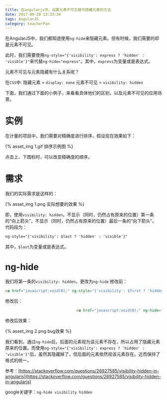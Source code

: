 ```yaml
---
title: 在angularjs中，设置元素不可见替代隐藏元素的方法
date: 2017-09-28 13:33:34
tags: AngularJS
category: teacherPan
---
```

在AngularJS中，我们都知道使用`ng-hide`来隐藏元素。但有时候，我们需要的却是元素不可见。

此时，我们需要使用`ng-style="{'visibility': express ? 'hidden' : 'visible'}"`来代替`ng-hide="express"`。其中，`express`为变量或是表达式。

元素不可见与元素隐藏有什么关系呢？

在`CSS`中:
隐藏元素 = `display: none`
元素不可见 = `visibility: hidden`

下面，我们通过下面的小例子，来看看具体他们的区别，以及元素不可见的应用场景。
<!-- more -->
# 实例
在计量的项目中，我们需要对精确度进行排序，假设现在效果如下：

{% asset_img 1.gif 排序示例图 %}

点击上、下图标时，可以改变精确度的顺序。

# 需求
我们的实际需求是这样的：

{% asset_img 1.png 实际想要的效果 %}

即，使用`visibility: hidden`，不显示（同时，仍然占有原来的位置）第一条的“向上箭头”，不显示（同时，仍然占有原来的位置）最后一条的“向下箭头”。
代码段为：
```html
ng-style="{'visibility': $last ? 'hidden' : 'visible'}"
```
其中，`$last`为变量或是表达式。

# ng-hide
我们将第一条的`visibility: hidden`，更改为`ng-hide`
修改前：
```html                                
<a href="javascript:void(0);" ng-style="{'visibility': $first ? 'hidden' : 'visible'}" ng-click="upAccuracy(data)">&nbsp;<i class="fa fa-caret-square-o-up text-success"></i>&nbsp;</a>&nbsp;

```
修改后：
```html
                                <a href="javascript:void(0);" ng-hide="$first" ng-click="upAccuracy(data)">&nbsp;<i class="fa fa-caret-square-o-up text-success"></i>&nbsp;</a>&nbsp;
```
修改后效果：

{% asset_img 2.png bug效果 %}

我们看到，通过`ng-hide`后，后面的元素视为该元素不存在，所以占用了隐藏元素原来的位置。而使用`ng-style="{'visibility': express ? 'hidden' : 'visible'}"`后，虽然其隐藏掉了，但后面的元素依然视该元素存在。近而保持了格式的统一。

参考：[https://stackoverflow.com/questions/26927585/visibility-hidden-in-angularjs](https://stackoverflow.com/questions/26927585/visibility-hidden-in-angularjs)

google关键字：`ng-hide visibility hidden`



